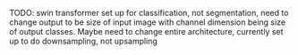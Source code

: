 TODO:
swin transformer set up for classification, not segmentation, need to change output to be size of input image with channel dimension being size of output classes.
Maybe need to change entire architecture, currently set up to do downsampling, not upsampling
